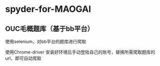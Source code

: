 # spyder-for-MAOGAI
## OUC毛概题库（基于bb平台）
使用selenium，对bb平台的题库进行爬取

使用Chrome-driver
安装好环境后手动登陆自己的账号，替换所需爬取题库的url，即可自动爬取

